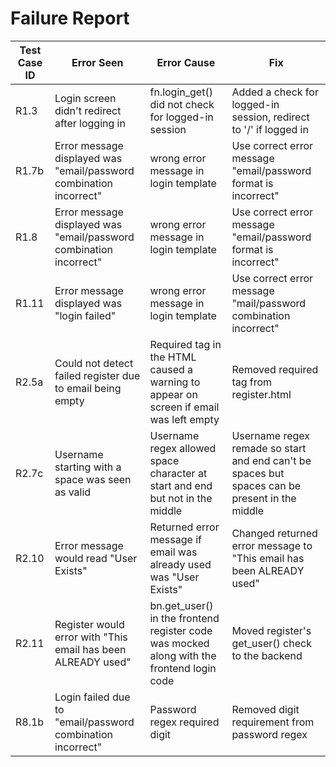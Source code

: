 # Failure Report

| Test Case ID | Error Seen                                                   | Error Cause                                                                               | Fix                                                                                            |
|--------------|--------------------------------------------------------------|-------------------------------------------------------------------------------------------|------------------------------------------------------------------------------------------------|
| R1.3         | Login screen didn't redirect after logging in                | fn.login_get() did not check for logged-in session                                        | Added a check for logged-in session, redirect to '/' if logged in                              |
| R1.7b        | Error message displayed was "email/password combination incorrect"| wrong error message in login template                                                | Use correct error message "email/password format is incorrect"                                 |
| R1.8         | Error message displayed was "email/password combination incorrect" | wrong error message in login template                                               | Use correct error message "email/password format is incorrect"                                 |
| R1.11        | Error message displayed was "login failed"                   | wrong error message in login template                                                     | Use correct error message "mail/password combination incorrect"                                |
| R2.5a        | Could not detect failed register due to email being empty    | Required tag in the HTML caused a warning to appear on screen if email was left empty     | Removed required tag from register.html                                                        |
| R2.7c        | Username starting with a space was seen as valid             | Username regex allowed space character at start and end but not in the middle             | Username regex remade so start and end can't be spaces but spaces can be present in the middle |
| R2.10        | Error message would read "User Exists"                       | Returned error message if email was already used was "User Exists"                        | Changed returned error message to "This email has been ALREADY used"                           |
| R2.11        | Register would error with "This email has been ALREADY used" | bn.get_user() in the frontend register code was mocked along with the frontend login code | Moved register's get_user() check to the backend                                               |
| R8.1b        | Login failed due to "email/password combination incorrect"   | Password regex required digit                                                             | Removed digit requirement from password regex                                                  |
